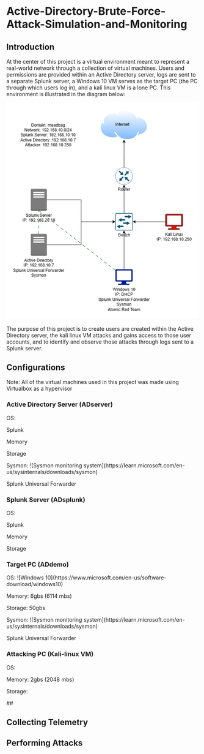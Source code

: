 # Active-Directory-Brute-Force-Attack-Simulation-and-Monitoring
## Introduction

At the center of this project is a virtual environment meant to represent a real-world network
through a collection of virtual machines. Users and permissions are provided within an Active
Directory server, logs are sent to a separate Splunk server, a Windows 10 VM serves as the
target PC (the PC through which users log in), and a kali linux VM is a lone PC. This
environment is illustrated in the diagram below:

![Diagram](ADProject.png)

The purpose of this project is to create users are created within the Active Directory server,
the kali linux VM attacks and gains access to those user accounts, and to identify and observe
those attacks through logs sent to a Splunk server. 

## Configurations

Note: All of the virtual machines used in this project was made using Virtualbox as a hypervisor

### Active Directory Server (ADserver)
<p>OS:</p>
<p>Splunk</p>
<p>Memory</p>
<p>Storage</p>
<p>Sysmon: ![Sysmon monitoring system](https://learn.microsoft.com/en-us/sysinternals/downloads/sysmon)</p>
<p>Splunk Universal Forwarder</p>


### Splunk Server (ADsplunk)
<p>OS:</p>
<p>Splunk</p>
<p>Memory</p>
<p>Storage</p>


### Target PC (ADdemo)
<p>OS: ![Windows 10](https://www.microsoft.com/en-us/software-download/windows10)</p>
<p>Memory: 6gbs (6114 mbs)</p>
<p>Storage: 50gbs</p>
<p>Sysmon: ![Sysmon monitoring system](https://learn.microsoft.com/en-us/sysinternals/downloads/sysmon)</p>
<p>Splunk Universal Forwarder</p>



### Attacking PC (Kali-linux VM)
<p>OS:</p>
<p>Memory: 2gbs (2048 mbs)</p>
<p>Storage: </p>
##



## Collecting Telemetry
## Performing Attacks
